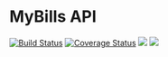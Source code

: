 # MyBills API

[![Build Status](https://travis-ci.com/alexiz10/my-bills-api.svg?branch=master)](https://travis-ci.com/alexiz10/my-bills-api) [![Coverage Status](https://coveralls.io/repos/github/alexiz10/my-bills-api/badge.svg?branch=master)](https://coveralls.io/github/alexiz10/my-bills-api?branch=master) <a href="https://codeclimate.com/github/alexiz10/my-bills-api/maintainability"><img src="https://api.codeclimate.com/v1/badges/e4f95ce370bbf1a3b56b/maintainability" /></a> <a href="https://codeclimate.com/github/alexiz10/my-bills-api/test_coverage"><img src="https://api.codeclimate.com/v1/badges/e4f95ce370bbf1a3b56b/test_coverage" /></a>
